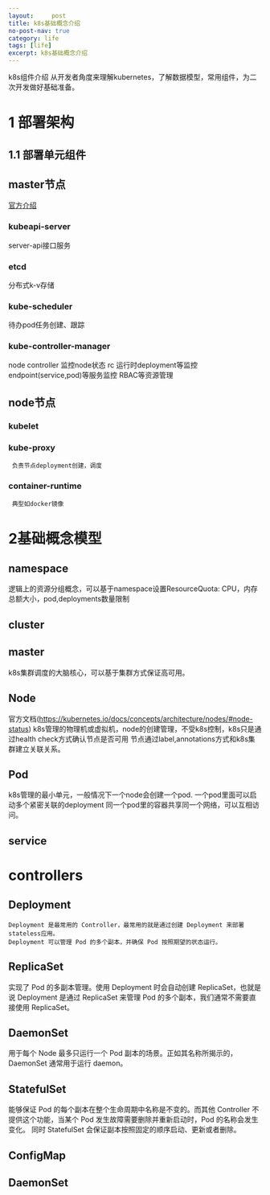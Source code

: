 ```yaml
---
layout:     post
title: k8s基础概念介绍
no-post-nav: true
category: life
tags: [life]
excerpt: k8s基础概念介绍
---
```

k8s组件介绍
从开发者角度来理解kubernetes，了解数据模型，常用组件，为二次开发做好基础准备。

# 1 部署架构

## 1.1 部署单元组件
  
  ## master节点
  
  [官方介绍](https://kubernetes.io/docs/concepts/overview/components/#master-components)
 
  ### kubeapi-server
   
   server-api接口服务
   
  ### etcd
   
   分布式k-v存储
   
  ### kube-scheduler
   
   待办pod任务创建、跟踪
   
  ### kube-controller-manager
   
   node controller 监控node状态
   rc 运行时deployment等监控
   endpoint(service,pod)等服务监控
   RBAC等资源管理
   
  ## node节点
  ### kubelet
    
  ### kube-proxy 
  
     负责节点deployment创建，调度
     
  ### container-runtime
     典型如docker镜像
     
# 2基础概念模型

## namespace
   逻辑上的资源分组概念，可以基于namespace设置ResourceQuota: CPU，内存总额大小，pod,deployments数量限制
   
## cluster
   
## master
   k8s集群调度的大脑核心，可以基于集群方式保证高可用。
## Node
  官方文档(https://kubernetes.io/docs/concepts/architecture/nodes/#node-status)
  k8s管理的物理机或虚拟机，node的创建管理，不受k8s控制，k8s只是通过health check方式确认节点是否可用
  节点通过label,annotations方式和k8s集群建立关联关系。
## Pod
  k8s管理的最小单元，一般情况下一个node会创建一个pod.
  一个pod里面可以启动多个紧密关联的deployment
  同一个pod里的容器共享同一个网络，可以互相访问。
  
## service
  
# controllers

## Deployment
    Deployment 是最常用的 Controller，最常用的就是通过创建 Deployment 来部署stateless应用。
    Deployment 可以管理 Pod 的多个副本，并确保 Pod 按照期望的状态运行。
    
## ReplicaSet 
  实现了 Pod 的多副本管理。使用 Deployment 时会自动创建 ReplicaSet，也就是说 Deployment 是通过 ReplicaSet 来管理 Pod 的多个副本，我们通常不需要直接使用 ReplicaSet。

## DaemonSet 
  用于每个 Node 最多只运行一个 Pod 副本的场景。正如其名称所揭示的，DaemonSet 通常用于运行 daemon。

## StatefulSet 
  能够保证 Pod 的每个副本在整个生命周期中名称是不变的。而其他 Controller 不提供这个功能，当某个 Pod 发生故障需要删除并重新启动时，Pod 的名称会发生变化。
  同时 StatefulSet 会保证副本按照固定的顺序启动、更新或者删除。

## ConfigMap

## DaemonSet
   
